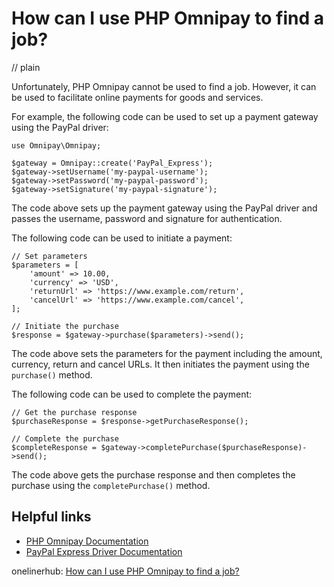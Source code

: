 # How can I use PHP Omnipay to find a job?
// plain

Unfortunately, PHP Omnipay cannot be used to find a job. However, it can be used to facilitate online payments for goods and services.

For example, the following code can be used to set up a payment gateway using the PayPal driver:

```
use Omnipay\Omnipay;

$gateway = Omnipay::create('PayPal_Express');
$gateway->setUsername('my-paypal-username');
$gateway->setPassword('my-paypal-password');
$gateway->setSignature('my-paypal-signature');
```

The code above sets up the payment gateway using the PayPal driver and passes the username, password and signature for authentication.

The following code can be used to initiate a payment:

```
// Set parameters
$parameters = [
    'amount' => 10.00,
    'currency' => 'USD',
    'returnUrl' => 'https://www.example.com/return',
    'cancelUrl' => 'https://www.example.com/cancel',
];

// Initiate the purchase
$response = $gateway->purchase($parameters)->send();
```

The code above sets the parameters for the payment including the amount, currency, return and cancel URLs. It then initiates the payment using the `purchase()` method.

The following code can be used to complete the payment:

```
// Get the purchase response
$purchaseResponse = $response->getPurchaseResponse();

// Complete the purchase
$completeResponse = $gateway->completePurchase($purchaseResponse)->send();
```

The code above gets the purchase response and then completes the purchase using the `completePurchase()` method.

## Helpful links

- [PHP Omnipay Documentation](https://omnipay.thephpleague.com/ "PHP Omnipay Documentation")
- [PayPal Express Driver Documentation](https://omnipay.thephpleague.com/gateways/paypal-express/ "PayPal Express Driver Documentation")

onelinerhub: [How can I use PHP Omnipay to find a job?](https://onelinerhub.com/php-omnipay/how-can-i-use-php-omnipay-to-find-a-job)